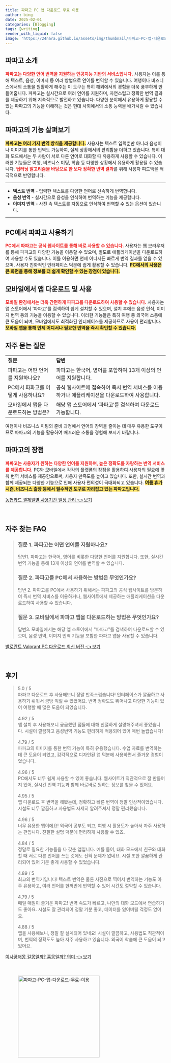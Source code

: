 ```yaml
---
title: 파파고 PC 앱 다운로드 무료 이용
author: bing
date: 2025-02-01
categories: [Blogging]
tags: [writing]
render_with_liquid: false
image: 'https://24nara.github.io/assets/img/thumbnail/파파고-PC-앱-다운로드-무료-이용.webp'
---
```



<h2 id='파파고 소개'>파파고 소개</h2>

<p><b><span style="color: #ee2323;">파파고는 다양한 언어 번역을 지원하는 인공지능 기반의 서비스입니다.</span></b> 사용자는 이를 통해 텍스트, 음성, 이미지 등 여러 방법으로 언어를 번역할 수 있습니다. 여행이나 비즈니스에서의 소통을 원활하게 해주는 이 도구는 특히 해외에서의 경험을 더욱 풍부하게 만들어줍니다. 파파고는 실시간으로 여러 언어를 지원하며, 자연스럽고 정확한 번역 결과를 제공하기 위해 지속적으로 발전하고 있습니다. 다양한 분야에서 유용하게 활용할 수 있는 파파고의 기능을 이해하는 것은 현대 사회에서의 소통 능력을 배가시킬 수 있습니다.</p>

<h2 id='파파고의 기능 살펴보기'>파파고의 기능 살펴보기</h2>

<p><b><span style="background-color: #ffe066;">파파고는 여러 가지 번역 방식을 제공합니다.</span></b> 사용자는 텍스트 입력뿐만 아니라 음성이나 이미지를 통한 번역도 가능하여, 실제 상황에서의 편리함을 더하고 있습니다. 특히 대화 모드에서는 두 사람이 서로 다른 언어로 대화할 때 유용하게 사용할 수 있습니다. 이러한 기능들은 여행, 비즈니스 미팅, 학습 등 다양한 상황에서 유용하게 활용될 수 있습니다. <b><span style="color: #ee2323;">딥러닝 알고리즘을 바탕으로 한 보다 정확한 번역 결과</span></b>를 위해 사용자 피드백을 적극적으로 반영합니다.</p>

<hr />

<ul>
    <li><b>텍스트 번역</b> - 입력한 텍스트를 다양한 언어로 신속하게 번역합니다.</li>
    <li><b>음성 번역</b> - 실시간으로 음성을 인식하여 번역하는 기능을 제공합니다.</li>
    <li><b>이미지 번역</b> - 사진 속 텍스트를 자동으로 인식하여 번역할 수 있는 옵션이 있습니다.</li>
</ul>

<hr />

<h2 id='PC에서 파파고 사용하기'>PC에서 파파고 사용하기</h2>

<p><b><span style="color: #ee2323;">PC에서 파파고는 공식 웹사이트를 통해 바로 사용할 수 있습니다.</span></b> 사용자는 웹 브라우저를 통해 파파고의 다양한 기능을 이용할 수 있으며, 별도로 애플리케이션을 다운로드하여 사용할 수도 있습니다. 이를 이용하면 언제 어디서든 빠르게 번역 결과를 얻을 수 있으며, 사용자 친화적인 인터페이스 덕분에 쉽게 활용할 수 있습니다. <b><span style="background-color: #ffe066;">PC에서의 사용은 큰 화면을 통해 정보를 더 쉽게 확인할 수 있는 장점이 있습니다.</span></b></p>

<h2 id='모바일에서 앱 다운로드 및 사용'>모바일에서 앱 다운로드 및 사용</h2>

<p><b><span style="color: #ee2323;">모바일 환경에서는 더욱 간편하게 파파고를 다운로드하여 사용할 수 있습니다.</span></b> 사용자는 앱 스토어에서 '파파고'를 검색하여 쉽게 설치할 수 있으며, 설치 후에는 음성 인식, 이미지 번역 등의 기능을 이용할 수 있습니다. 이러한 기능들은 특히 여행 중 외국어 소통에 큰 도움이 되며, 모바일에서도 최적화된 인터페이스를 제공하므로 사용이 편리합니다. <b><span style="background-color: #ffe066;">모바일 앱을 통해 언제 어디서나 필요한 번역을 즉시 확인할 수 있습니다.</span></b></p>

<h2 id='자주 묻는 질문'>자주 묻는 질문</h2>

<table>
    <tr>
        <td><b>질문</b></td>
        <td><b>답변</b></td>
    </tr>
    <tr>
        <td>파파고는 어떤 언어를 지원하나요?</td>
        <td>파파고는 한국어, 영어를 포함하여 13개 이상의 언어를 지원합니다.</td>
    </tr>
    <tr>
        <td>PC에서 파파고를 어떻게 사용하나요?</td>
        <td>공식 웹사이트에 접속하여 즉시 번역 서비스를 이용하거나 애플리케이션을 다운로드하여 사용합니다.</td>
    </tr>
    <tr>
        <td>모바일에서 앱을 다운로드하는 방법은?</td>
        <td>해당 앱 스토어에서 ‘파파고’를 검색하여 다운로드 가능합니다.</td>
    </tr>
</table>

<p>여행이나 비즈니스 미팅의 준비 과정에서 언어의 장벽을 줄이는 데 매우 유용한 도구이므로 파파고의 기능을 활용하여 매끄러운 소통을 경험해 보시기 바랍니다.</p>

<h2 id='파파고의 장점'>파파고의 장점</h2>

<p><b><span style="color: #ee2323;">파파고는 사용자가 원하는 다양한 언어를 지원하며, 높은 정확도를 자랑하는 번역 서비스를 제공합니다.</span></b> PC와 모바일에서 각각의 플랫폼의 장점을 활용하여 사용자의 필요에 맞춰 번역 서비스를 제공함으로써, 사용자 만족도를 높이고 있습니다. 또한, 실시간 번역과 함께 제공되는 다양한 기능으로 인해 사용자 편의성이 극대화되고 있습니다. <b><span style="background-color: #ffe066;">여름 휴가 시즌, 비즈니스 출장 등에서 필수적인 도구로 자리잡고 있는 파파고입니다.</span></b></p>


<p><a class="click-button" title="농협카드 결제일별 사용기간 일정 관리" href="https://24nara.github.io/posts/%EB%86%8D%ED%98%91%EC%B9%B4%EB%93%9C-%EA%B2%B0%EC%A0%9C%EC%9D%BC%EB%B3%84-%EC%82%AC%EC%9A%A9%EA%B8%B0%EA%B0%84-%EC%9D%BC%EC%A0%95-%EA%B4%80%EB%A6%AC/" rel="dofollow">농협카드 결제일별 사용기간 일정 관리 👈 보기</a></p><br>
<h2 id='자주_찾는_FAQ'>자주 찾는 FAQ</h2>
<div itemscope="" itemtype="https://schema.org/FAQPage"> 
<blockquote> 
<div itemscope="" itemprop="mainEntity" itemtype="https://schema.org/Question"> 
<h3 itemprop="name">질문 1. 파파고는 어떤 언어를 지원하나요?</h3> 
<div itemscope="" itemprop="acceptedAnswer" itemtype="https://schema.org/Answer"> 
<span itemprop="text"> 
<p>답변1. 파파고는 한국어, 영어를 비롯한 다양한 언어를 지원합니다. 또한, 실시간 번역 기능을 통해 13개 이상의 언어를 번역할 수 있습니다.</p> 
</span> 
</div> 
</div> 

<div itemscope="" itemprop="mainEntity" itemtype="https://schema.org/Question"> 
<h3 itemprop="name">질문 2. 파파고를 PC에서 사용하는 방법은 무엇인가요?</h3> 
<div itemscope="" itemprop="acceptedAnswer" itemtype="https://schema.org/Answer"> 
<span itemprop="text"> 
<p>답변 2. 파파고를 PC에서 사용하기 위해서는 파파고의 공식 웹사이트를 방문하여 즉시 번역 서비스를 이용하거나, 웹사이트에서 제공하는 애플리케이션을 다운로드하여 사용할 수 있습니다.</p> 
</span> 
</div> 
</div> 

<div itemscope="" itemprop="mainEntity" itemtype="https://schema.org/Question"> 
<h3 itemprop="name">질문 3. 모바일에서 파파고 앱을 다운로드하는 방법은 무엇인가요?</h3> 
<div itemscope="" itemprop="acceptedAnswer" itemtype="https://schema.org/Answer"> 
<span itemprop="text"> 
<p>답변3. 모바일에서는 해당 앱 스토어에서 "파파고"를 검색하여 다운로드할 수 있으며, 음성 번역, 이미지 번역 기능을 포함한 파파고 앱을 사용할 수 있습니다.</p> 
</span> 
</div> 
</div> 
</blockquote> 
</div>
<p><a class="click-button" title="발로란트 Valorant PC 다운로드 최신 버전" href="https://24nara.github.io/posts/%EB%B0%9C%EB%A1%9C%EB%9E%80%ED%8A%B8-Valorant-PC-%EB%8B%A4%EC%9A%B4%EB%A1%9C%EB%93%9C-%EC%B5%9C%EC%8B%A0-%EB%B2%84%EC%A0%84/" rel="dofollow">발로란트 Valorant PC 다운로드 최신 버전 👈 보기</a></p><br>
<h2 id='후기'>후기</h2>
<div itemscope itemtype="https://schema.org/Product">
  <blockquote>
  <div itemprop="review" itemscope itemtype="https://schema.org/Review">
      <div itemprop="reviewRating" itemscope itemtype="https://schema.org/Rating"> <span itemprop="ratingValue">5.0</span> / <span itemprop="bestRating">5</span> </div>
      <span itemprop="reviewBody">파파고 다운로드 후 사용해보니 정말 만족스럽습니다! 인터페이스가 깔끔하고 사용하기 쉬워서 금방 익힐 수 있었어요. 번역 정확도도 뛰어나고 다양한 기능이 있어 여행할 때 많은 도움이 되었습니다.</span>
  </div>
  <br>
  <div itemprop="review" itemscope itemtype="https://schema.org/Review">
      <div itemprop="reviewRating" itemscope itemtype="https://schema.org/Rating"> <span itemprop="ratingValue">4.92</span> / <span itemprop="bestRating">5</span> </div>
      <span itemprop="reviewBody">앱 설치 후 사용해보니 궁금했던 점들에 대해 친절하게 설명해주셔서 좋았습니다. 시설이 깔끔하고 음성번역 기능도 편리하게 적용되어 있어 매번 놀랍습니다!</span>
  </div>
  <br>
  <div itemprop="review" itemscope itemtype="https://schema.org/Review">
      <div itemprop="reviewRating" itemscope itemtype="https://schema.org/Rating"> <span itemprop="ratingValue">4.79</span> / <span itemprop="bestRating">5</span> </div>
      <span itemprop="reviewBody">파파고의 이미지를 통한 번역 기능이 특히 유용했습니다. 수업 자료를 번역하는 데 큰 도움이 되었고, 감각적으로 디자인된 앱 덕분에 사용하면서 즐거운 경험이었습니다.</span>
  </div>
  <br>
  <div itemprop="review" itemscope itemtype="https://schema.org/Review">
      <div itemprop="reviewRating" itemscope itemtype="https://schema.org/Rating"> <span itemprop="ratingValue">4.96</span> / <span itemprop="bestRating">5</span> </div>
      <span itemprop="reviewBody">PC에서도 너무 쉽게 사용할 수 있어 좋습니다. 웹사이트가 직관적으로 잘 만들어져 있어, 실시간 번역 기능과 함께 바로바로 원하는 정보를 찾을 수 있어요.</span>
  </div>
  <br>
  <div itemprop="review" itemscope itemtype="https://schema.org/Review">
      <div itemprop="reviewRating" itemscope itemtype="https://schema.org/Rating"> <span itemprop="ratingValue">4.95</span> / <span itemprop="bestRating">5</span> </div>
      <span itemprop="reviewBody">앱 다운로드 후 번역을 해봤는데, 정확하고 빠른 번역이 정말 인상적이었습니다. 시설도 너무 깔끔하고 사용법도 자세히 알려주셔서 정말 편리했습니다.</span>
  </div>
  <br>
  <div itemprop="review" itemscope itemtype="https://schema.org/Review">
      <div itemprop="reviewRating" itemscope itemtype="https://schema.org/Rating"> <span itemprop="ratingValue">4.96</span> / <span itemprop="bestRating">5</span> </div>
      <span itemprop="reviewBody">너무 유용한 앱이에요! 외국어 공부도 되고, 여행 시 활용도가 높아서 자주 사용하는 편입니다. 친절한 설명 덕분에 편리하게 사용할 수 있죠.</span>
  </div>
  <br>
  <div itemprop="review" itemscope itemtype="https://schema.org/Review">
      <div itemprop="reviewRating" itemscope itemtype="https://schema.org/Rating"> <span itemprop="ratingValue">4.84</span> / <span itemprop="bestRating">5</span> </div>
      <span itemprop="reviewBody">정말로 필요한 기능들을 다 갖춘 앱입니다. 예를 들어, 대화 모드에서 친구와 대화할 때 서로 다른 언어를 쓰는 것에도 전혀 문제가 없네요. 시설 또한 깔끔하게 관리되어 있어 기분 좋게 사용할 수 있었습니다.</span>
  </div>
  <br>
  <div itemprop="review" itemscope itemtype="https://schema.org/Review">
      <div itemprop="reviewRating" itemscope itemtype="https://schema.org/Rating"> <span itemprop="ratingValue">4.89</span> / <span itemprop="bestRating">5</span> </div>
      <span itemprop="reviewBody">최고의 번역기입니다! 텍스트 번역은 물론 사진으로 찍어서 번역하는 기능도 아주 유용하고, 여러 언어를 한꺼번에 번역할 수 있어 시간도 절약할 수 있습니다.</span>
  </div>
  <br>
  <div itemprop="review" itemscope itemtype="https://schema.org/Review">
      <div itemprop="reviewRating" itemscope itemtype="https://schema.org/Rating"> <span itemprop="ratingValue">4.79</span> / <span itemprop="bestRating">5</span> </div>
      <span itemprop="reviewBody">매일 매일이 즐거운 파파고! 번역 속도가 빠르고, 나만의 대화 모드에서 연습하기도 좋아요. 시설도 잘 관리되어 정말 기분 좋고, 데이터를 잃어버릴 걱정도 없어요.</span>
  </div>
  <br>
  <div itemprop="review" itemscope itemtype="https://schema.org/Review">
      <div itemprop="reviewRating" itemscope itemtype="https://schema.org/Rating"> <span itemprop="ratingValue">4.88</span> / <span itemprop="bestRating">5</span> </div>
      <span itemprop="reviewBody">앱을 사용해보니, 정말 잘 설계되어 있네요! 시설이 깔끔하고, 사용법도 직관적이며, 번역의 정확도도 높아 자주 사용하고 있습니다. 외국어 학습에 큰 도움이 되고 있어요.</span>
  </div>
  </blockquote>
</div>
<p><a class="click-button" title="이사꿈해몽 길몽일까? 흉몽일까? 의미" href="https://24nara.github.io/posts/%EC%9D%B4%EC%82%AC%EA%BF%88%ED%95%B4%EB%AA%BD-%EA%B8%B8%EB%AA%BD%EC%9D%BC%EA%B9%8C-%ED%9D%89%EB%AA%BD%EC%9D%BC%EA%B9%8C-%EC%9D%98%EB%AF%B8/" rel="dofollow">이사꿈해몽 길몽일까? 흉몽일까? 의미 👈 보기</a></p><br>
<figure class="image"><img src="https://24nara.github.io/assets/img/thumbnail/파파고-PC-앱-다운로드-무료-이용.webp" alt="파파고-PC-앱-다운로드-무료-이용" width="256" height="256"></figure>